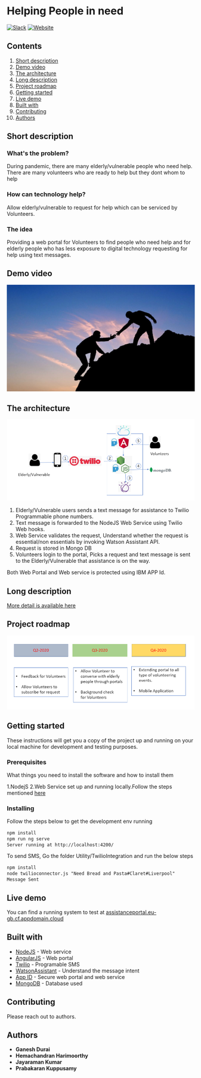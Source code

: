 # Helping People in need

[![Slack](https://img.shields.io/badge/Join-Slack-blue)](https://callforcode.org/slack) [![Website](https://img.shields.io/badge/View-Website-blue)](https:/https://assistanceportal.eu-gb.cf.appdomain.cloud/)

## Contents

1. [Short description](#short-description)
1. [Demo video](#demo-video)
1. [The architecture](#the-architecture)
1. [Long description](#long-description)
1. [Project roadmap](#project-roadmap)
1. [Getting started](#getting-started)
1. [Live demo](#live-demo)
1. [Built with](#built-with)
1. [Contributing](#contributing)
1. [Authors](#authors)

## Short description

### What's the problem?

During pandemic, there are many elderly/vulnerable people who need help. There are many volunteers who are ready to help but they dont whom to help

### How can technology help?

Allow elderly/vulnerable to request for help which can be serviced by Volunteers.

### The idea

Providing a web portal for Volunteers to find people who need help and for elderly people who has less exposure to digital technology requesting for help using text messages.

## Demo video

[![Watch the video](https://github.com/Hemachandranhj/CallForCodeUI/blob/master/assets/Helpingpeople.jpg)](https://youtu.be/Z-7oJPo3yyI)

## The architecture

![Video transcription/translation app](https://github.com/Hemachandranhj/CallForCodeUI/blob/master/assets/Architecture.PNG)

1. Elderly/Vulnerable users sends a text message for assistance to Twilio Programmable phone numbers.
2. Text message is forwarded to the NodeJS Web Service using Twilio Web hooks.
3. Web Service validates the request, Understand whether the request is essential/non essentials by invoking Watson Assistant API.
4. Request is stored in Mongo DB
5. Volunteers login to the portal, Picks a request and text message is sent to the Elderly/Vulnerable that assistance is on the way.

Both Web Portal and Web service is protected using IBM APP Id.

## Long description

[More detail is available here](DESCRIPTION.md)

## Project roadmap

![Roadmap](https://github.com/Hemachandranhj/CallForCodeUI/blob/master/assets/Roadmap.PNG)

## Getting started

These instructions will get you a copy of the project up and running on your local machine for development and testing purposes. 

### Prerequisites

What things you need to install the software and how to install them

1.NodejS
2.Web Service set up and running locally.Follow the steps mentioned [here](DESCRIPTION.md)

### Installing

Follow the steps below to get the development env running


```node
npm install
npm run ng serve
Server running at http://localhost:4200/
```

To send SMS, Go the folder Utility/TwilioIntegration and run the below steps

```node
npm install
node twilioconnector.js "Need Bread and Pasta#Claret#Liverpool"
Message Sent
```


## Live demo

You can find a running system to test at [assistanceportal.eu-gb.cf.appdomain.cloud](https://assistanceportal.eu-gb.cf.appdomain.cloud/)

## Built with

* [NodeJS](https://nodejs.org/en/) - Web service 
* [AngularJS](https://angularjs.org/) - Web portal
* [Twilio](https://www.twilio.com/) - Programable SMS
* [WatsonAssistant](https://cloud.ibm.com/docs/assistant?topic=assistant-api-overview) - Understand the message intent
* [App ID](https://maven.apache.org/) - Secure web portal and web service
* [MongoDB](https://www.mongodb.com/) - Database used

## Contributing

Please reach out to authors.

## Authors

* **Ganesh Durai** 
* **Hemachandran Harimoorthy** 
* **Jayaraman Kumar** 
* **Prabakaran Kuppusamy** 
